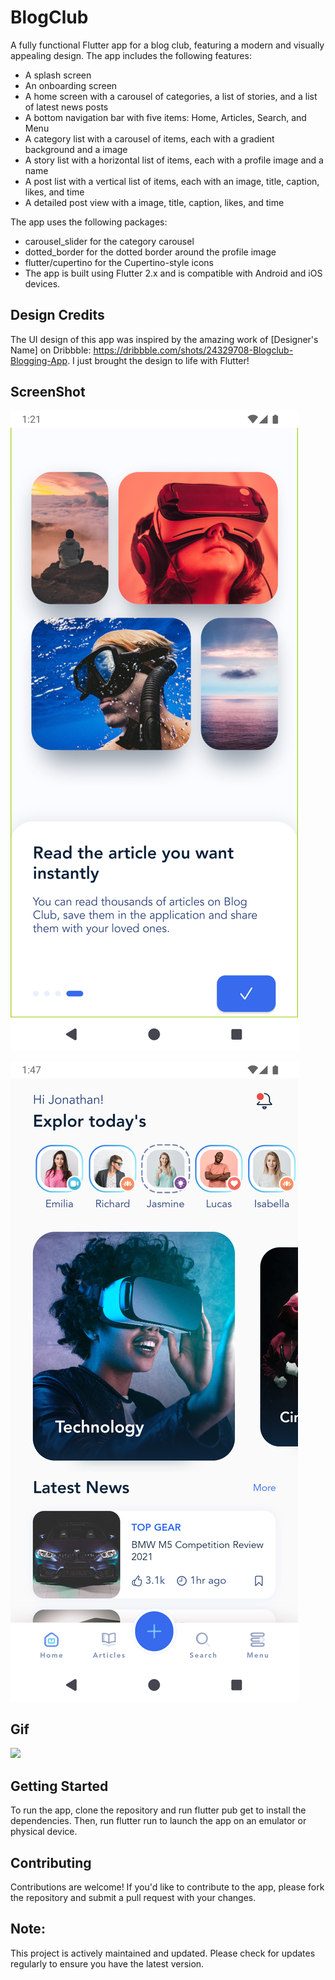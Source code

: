 # BlogClub

A fully functional Flutter app for a blog club, featuring a modern and visually appealing design. The app includes the following features:

* A splash screen
* An onboarding screen
* A home screen with a carousel of categories, a list of stories, and a list of latest news posts
* A bottom navigation bar with five items: Home, Articles, Search, and Menu
* A category list with a carousel of items, each with a gradient background and a image
* A story list with a horizontal list of items, each with a profile image and a name
* A post list with a vertical list of items, each with an image, title, caption, likes, and time
* A detailed post view with a image, title, caption, likes, and time

The app uses the following packages:

* carousel_slider for the category carousel
* dotted_border for the dotted border around the profile image
* flutter/cupertino for the Cupertino-style icons
* The app is built using Flutter 2.x and is compatible with Android and iOS devices.

## Design Credits

The UI design of this app was inspired by the amazing work of [Designer's Name] on Dribbble: https://dribbble.com/shots/24329708-Blogclub-Blogging-App. I just brought the design to life with Flutter!

## ScreenShot
![Alt text](https://github.com/OracleMatrix/blogclub/blob/main/Screenshot_1722981086.png?raw=true "Optional Title")

![Alt text](https://github.com/OracleMatrix/blogclub/blob/main/Screenshot_1722939474.png?raw=true "Optional Title")

## Gif
![](https://github.com/OracleMatrix/blogclub/blob/main/untitled-ezgif.com-video-to-gif-converter.gif)

## Getting Started

To run the app, clone the repository and run flutter pub get to install the dependencies. Then, run flutter run to launch the app on an emulator or physical device.

## Contributing

Contributions are welcome! If you'd like to contribute to the app, please fork the repository and submit a pull request with your changes.

## Note: 

This project is actively maintained and updated. Please check for updates regularly to ensure you have the latest version.